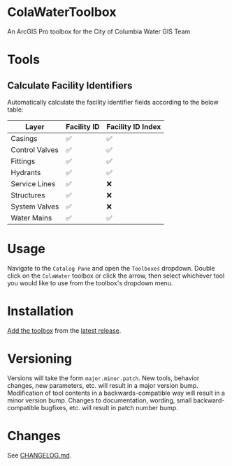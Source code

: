 ﻿# ColaWaterToolbox
An ArcGIS Pro toolbox for the City of Columbia Water GIS Team

# Tools

## Calculate Facility Identifiers

Automatically calculate the facility identifier fields according to the below table:

|     Layer      | Facility ID | Facility ID Index |
|----------------|-------------|-------------------|
| Casings        |     ✅     |         ✅        |
| Control Valves |     ✅     |         ✅        |
| Fittings       |     ✅     |         ✅        |
| Hydrants       |     ✅     |         ✅        |
| Service Lines  |     ✅     |         ❌        |
| Structures     |     ✅     |         ❌        |
| System Valves  |     ✅     |         ❌        |
| Water Mains    |     ✅     |         ✅        |

# Usage

Navigate to the `Catalog Pane` and open the `Toolboxes` dropdown.
Double click on the `ColaWater` toolbox or click the arrow,
then select whichever tool you would like to use from the toolbox's dropdown menu.

# Installation

[Add the toolbox](https://pro.arcgis.com/en/pro-app/latest/arcpy/functions/describe.htm) 
from the [latest release](https://github.com/felix-quark/ColaWaterToolbox/releases).

# Versioning

Versions will take the form `major.minor.patch`.
New tools, behavior changes, new parameters, etc. will result in a major version bump.
Modification of tool contents in a backwards-compatible way will result in a minor version bump.
Changes to documentation, wording, small backward-compatible bugfixes, etc. will result in patch number bump.

# Changes

See [CHANGELOG.md](https://github.com/felix-quark/ColaWaterToolbox/blob/main/CHANGELOG.md).
